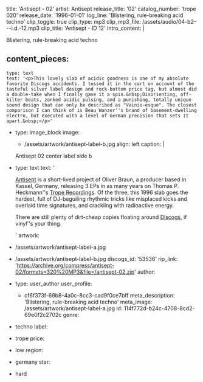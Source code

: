 title: 'Antisept - 02'
artist: Antisept
release_title: '02'
catalog_number: 'trope 020'
release_date: '1996-01-01'
log_line: 'Blistering, rule-breaking acid techno'
clip_toggle: true
clip_type: mp3
clip_mp3_file: /assets/audio/04-b2---i.d.-12.mp3
clip_title: 'Antisept - ID 12'
intro_content: |
  <p>Blistering, rule-breaking acid techno
  </p>

content_pieces:
  -
    type: text
    text: '<p>This lovely slab of acidic goodness is one of my absolute favorite Discogs accidents. I tossed it in the cart on account of the tasteful silver label design and rock-bottom price tag, but almost did a double-take when I finally gave it a spin.&nbsp;Disorienting, off-kilter beats, zonked acidic pulsing, and a punishing, totally unique sound design that can only be described as "Vainio-esque". The closest comparison I can think of is Beau Wanzer''s brand of basement-dwelling electro, but executed with a level of German precision that sets it apart.&nbsp;</p>'
  -
    type: image_block
    image:
      - /assets/artwork/antisept-label-b.jpg
    align: left
    caption: |
      <p>Antisept 02 center label side b
      </p>

  -
    type: text
    text: '<p><a href="https://www.discogs.com/artist/28779-Antisept">Antisept</a> is a short-lived project of Oliver Braun, a producer based in Kassel, Germany, releasing 3 EPs in as many years on Thomas P. Heckmann''s <a href="https://www.discogs.com/label/2268-Trope-Recordings">Trope Recordings</a>. Of the three, this 1996 slab goes the hardest, full of DJ-beguiling rhythmic tricks like misplaced kicks and overlaid time signatures, and crackling with radioactive energy.</p><p>There are still plenty of dirt-cheap copies floating around <a href="https://www.discogs.com/Antisept-02/release/53536">Discogs</a>, if vinyl''s your thing.</p>'
artwork:
  - /assets/artwork/antisept-label-a.jpg
  - /assets/artwork/antisept-label-b.jpg
discogs_id: '53536'
rip_link: 'https://archive.org/compress/antisept-02/formats=320%20MP3&file=/antisept-02.zip'
author:
  -
    type: user_author
    user_profile:
      - cf6f373f-69b8-4a0c-8cc3-cad9f0ce7bff
meta_description: 'Blistering, rule-breaking acid techno'
meta_image: /assets/artwork/antisept-label-a.jpg
id: 114f772d-b24c-4708-8cd2-69e0f2c2702c
genre:
  - techno
label:
  - trope
price:
  - low
region:
  - germany
star:
  - hard
